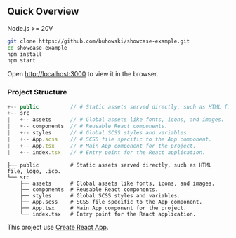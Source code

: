 ## Quick Overview

Node.js >= 20V

```sh
git clone https://github.com/buhowski/showcase-example.git
cd showcase-example
npm install
npm start
```

Open [http://localhost:3000](http://localhost:3000) to view it in the browser.

### Project Structure

```js
+-- public          // # Static assets served directly, such as HTML file
+-- src
|   +-- assets      // # Global assets like fonts, icons, and images.
|   +-- components  // # Reusable React components.
|   +-- styles      // # Global SCSS styles and variables.
|   +-- App.scss    // # SCSS file specific to the App component.
|   +-- App.tsx     // # Main App component for the project.
|   +-- index.tsx   // # Entry point for the React application.
```

```
├── public          # Static assets served directly, such as HTML file, logo, .ico.
└── src
    ├── assets      # Global assets like fonts, icons, and images.
    ├── components  # Reusable React components.
    ├── styles      # Global SCSS styles and variables.
    ├── App.scss    # SCSS file specific to the App component.
    ├── App.tsx     # Main App component for the project.
    └── index.tsx   # Entry point for the React application.
```

This project use [Create React App](https://github.com/facebook/create-react-app).
